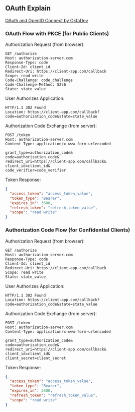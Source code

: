 
## OAuth Explain
[ OAuth and OpenID Connect by OktaDev](https://youtu.be/t18YB3xDfXI?si=FzFbXztH8VIXGt5b)

### OAuth Flow with PKCE (for Public Clients)

Authorization Request (from browser):
```http
GET /authorize
Host: authorization-server.com
Response-Type: code
Client-Id: client_id
Redirect-Uri: https://client-app.com/callback
Scope: read write
Code-Challenge: code_challenge
Code-Challenge-Method: S256
State: state_value
```
User Authorizes Application:
```http
HTTP/1.1 302 Found
Location: https://client-app.com/callback?code=authorization_code&state=state_value
```
Authorization Code Exchange (from server):
```http
POST /token
Host: authorization-server.com
Content-Type: application/x-www-form-urlencoded

grant_type=authorization_code&
code=authorization_code&
redirect_uri=https://client-app.com/callback&
client_id=client_id&
code_verifier=code_verifier
```
Token Response:
```json
{
  "access_token": "access_token_value",
  "token_type": "Bearer",
  "expires_in": 3600,
  "refresh_token": "refresh_token_value",
  "scope": "read write"
}

```
### Authorization Code Flow (for Confidential Clients)

Authorization Request (from browser):
```http
GET /authorize
Host: authorization-server.com
Response-Type: code
Client-Id: client_id
Redirect-Uri: https://client-app.com/callback
Scope: read write
State: state_value
```
User Authorizes Application:
```http
HTTP/1.1 302 Found
Location: https://client-app.com/callback?code=authorization_code&state=state_value
```
Authorization Code Exchange (from server):
```http
POST /token
Host: authorization-server.com
Content-Type: application/x-www-form-urlencoded

grant_type=authorization_code&
code=authorization_code&
redirect_uri=https://client-app.com/callback&
client_id=client_id&
client_secret=client_secret

```
Token Response:
```json
{
  "access_token": "access_token_value",
  "token_type": "Bearer",
  "expires_in": 3600,
  "refresh_token": "refresh_token_value",
  "scope": "read write"
}
```
